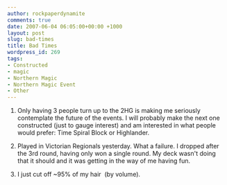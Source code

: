 ```yaml
---
author: rockpaperdynamite
comments: true
date: 2007-06-04 06:05:00+00:00 +1000
layout: post
slug: bad-times
title: Bad Times
wordpress_id: 269
tags:
- Constructed
- magic
- Northern Magic
- Northern Magic Event
- Other
---
```


1) Only having 3 people turn up to the 2HG is making me seriously contemplate the future of the events. I will probably make the next one constructed (just to gauge interest) and am interested in what people would prefer: Time Spiral Block or Highlander.

2) Played in Victorian Regionals yesterday. What a failure. I dropped after the 3rd round, having only won a single round. My deck wasn't doing that it should and it was getting in the way of me having fun.

3) I just cut off ~95% of my hair  (by volume).
